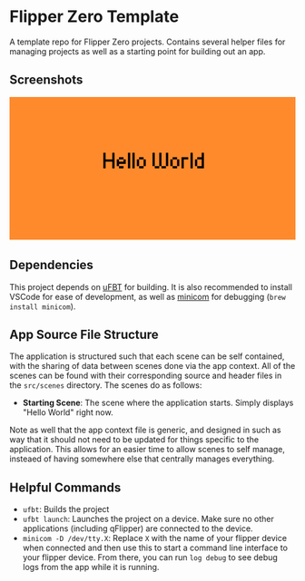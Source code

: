 # Flipper Zero Template

A template repo for Flipper Zero projects. Contains several helper files for managing projects as well as a starting point for building out an app.

## Screenshots

![Alt text](/.flipcorg/gallery/screenshot-1.png?raw=true "Banner")

## Dependencies

This project depends on [uFBT](https://github.com/flipperdevices/flipperzero-ufbt) for building. It is also recommended to install VSCode for ease of development, as well as [minicom](https://en.wikipedia.org/wiki/Minicom) for debugging (`brew install minicom`).

## App Source File Structure

The application is structured such that each scene can be self contained, with the sharing of data between scenes done via the app context. All of the scenes can be found with their corresponding source and header files in the `src/scenes` directory. The scenes do as follows:

- **Starting Scene**: The scene where the application starts. Simply displays "Hello World" right now.

Note as well that the app context file is generic, and designed in such as way that it should not need to be updated for things specific to the application. This allows for an easier time to allow scenes to self manage, insteaed of having somewhere else that centrally manages everything.

## Helpful Commands

- `ufbt`: Builds the project
- `ufbt launch`: Launches the project on a device. Make sure no other applications (including qFlipper) are connected to the device.
- `minicom -D /dev/tty.X`: Replace `X` with the name of your flipper device when connected and then use this to start a command line interface to your flipper device. From there, you can run `log debug` to see debug logs from the app while it is running.
